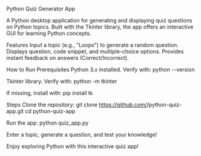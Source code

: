 Python Quiz Generator App

A Python desktop application for generating and displaying quiz questions on Python topics.
Built with the Tkinter library, the app offers an interactive GUI for learning Python concepts.

Features
Input a topic (e.g., "Loops") to generate a random question.
Displays question, code snippet, and multiple-choice options.
Provides instant feedback on answers (Correct/Incorrect).

How to Run
Prerequisites
Python 3.x installed. Verify with:
python --version

Tkinter library. Verify with:
python -m tkinter

If missing, install with:
pip install tk

Steps
Clone the repository:
git clone https://github.com/<your-username>/python-quiz-app.git
cd python-quiz-app

Run the app:
python quiz_app.py

Enter a topic, generate a question, and test your knowledge!

Enjoy exploring Python with this interactive quiz app!
